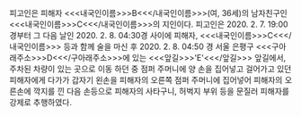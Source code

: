 피고인은 피해자 <<<내국인이름>>>B<<</내국인이름>>>(여, 36세)의 남자친구인 <<<내국인이름>>>C<<</내국인이름>>>의 지인이다.
피고인은 2020. 2. 7. 19:00경부터 그 다음 날인 2020. 2. 8. 04:30경 사이에 피해자, <<<내국인이름>>>C<<</내국인이름>>> 등과 함께 술을 마신 후 2020. 2. 8. 04:50 경 서울 은평구 <<<구아래주소>>>D<<</구아래주소>>>에 있는 <<<앞길>>>'E'<<</앞길>>> 앞길에서, 주차된 차량이 있는 곳으로 이동 하던 중 점퍼 주머니에 양 손을 집어넣고 걸어가고 있던 피해자에게 다가가 갑자기 왼손을 피해자의 오른쪽 점퍼 주머니에 집어넣어 피해자의 오른손에 깍지를 낀 다음 손등으로 피해자의 사타구니, 허벅지 부위 등을 문질러 피해자를 강제로 추행하였다.